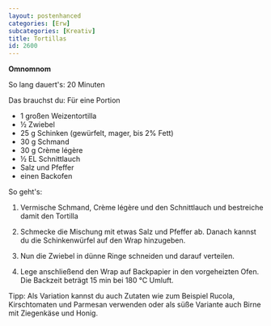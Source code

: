 ```yaml
---
layout: postenhanced
categories: [Erw]
subcategories: [Kreativ]
title: Tortillas
id: 2600
---
```

**Omnomnom**

So lang dauert's: 20 Minuten

Das brauchst du: Für eine Portion 
- 1 großen Weizentortilla
- ½	Zwiebel
- 25 g	Schinken (gewürfelt, mager, bis 2% Fett)
- 30 g	Schmand
- 30 g	Crème légère
- ½ EL	Schnittlauch
- Salz und Pfeffer
- einen Backofen

So geht's: 

1. Vermische Schmand, Crème légère und den Schnittlauch und bestreiche damit den Tortilla

2. Schmecke die Mischung mit etwas Salz und Pfeffer ab. Danach kannst du die Schinkenwürfel auf den Wrap hinzugeben. 

3. Nun die Zwiebel in dünne Ringe schneiden und darauf verteilen. 

4. Lege anschließend den Wrap auf Backpapier in den vorgeheizten Ofen. Die Backzeit beträgt 15 min bei 180 °C Umluft. 

Tipp: Als Variation kannst du auch Zutaten wie zum Beispiel Rucola, Kirschtomaten und Parmesan verwenden oder als süße Variante auch Birne mit Ziegenkäse und Honig.

